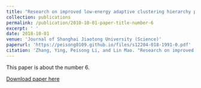 ```yaml
---
title: "Research on improved low-energy adaptive clustering hierarchy protocol in wireless sensor networks"
collection: publications
permalink: /publication/2010-10-01-paper-title-number-6
excerpt: ' '
date: 2018-10-01
venue: 'Journal of Shanghai Jiaotong University (Science)'
paperurl: 'https://peisong0109.github.io/files/s12204-018-1991-0.pdf'
citation: 'Zhang, Ying, Peisong Li, and Lin Mao. "Research on improved low-energy adaptive clustering hierarchy protocol in wireless sensor networks." Journal of Shanghai Jiaotong University (Science) 23 (2018): 613-619.'
---
```

This paper is about the number 6.

[Download paper here](https://peisong0109.github.io/files/s12204-018-1991-0.pdf)
